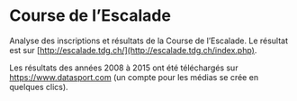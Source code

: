 # Course de l’Escalade
Analyse des inscriptions et résultats de la Course de l’Escalade.
Le résultat est sur [http://escalade.tdg.ch/](http://escalade.tdg.ch/index.php).

Les résultats des années 2008 à 2015 ont été téléchargés sur https://www.datasport.com (un compte pour les médias se crée en quelques clics).
